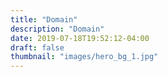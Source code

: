 ```yaml
---
title: "Domain"
description: "Domain"
date: 2019-07-18T19:52:12-04:00
draft: false
thumbnail: "images/hero_bg_1.jpg"
---
```


